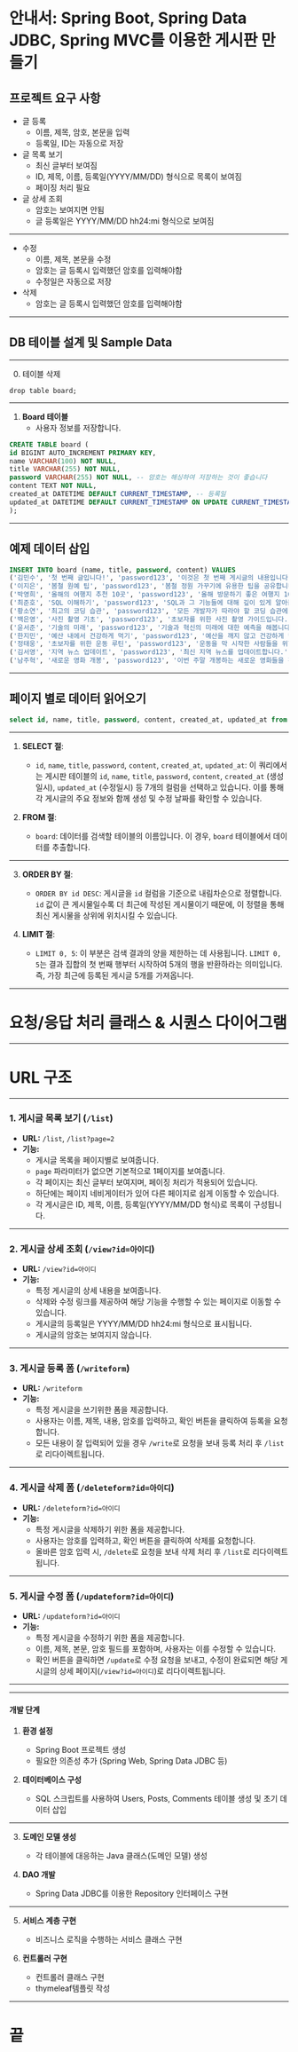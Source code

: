 
# 안내서: Spring Boot, Spring Data JDBC, Spring MVC를 이용한 게시판 만들기

## 프로젝트 요구 사항

- 글 등록
    - 이름, 제목, 암호, 본문을 입력
    - 등록일, ID는 자동으로 저장
- 글 목록 보기
    - 최신 글부터 보여짐
    - ID, 제목, 이름, 등록일(YYYY/MM/DD) 형식으로 목록이 보여짐
    - 페이징 처리 필요
- 글 상세 조회
    - 암호는 보여지면 안됨
    - 글 등록일은 YYYY/MM/DD hh24:mi 형식으로 보여짐

---

- 수정
    - 이름, 제목, 본문을 수정
    - 암호는 글 등록시 입력했던 암호를 입력해야함
    - 수정일은 자동으로 저장
- 삭제
    - 암호는 글 등록시 입력했던 암호를 입력해야함

---

## DB 테이블 설계 및 Sample Data

---

0. 테이블 삭제

```
drop table board;
```

---

1. **Board 테이블**
    - 사용자 정보를 저장합니다.

```sql
CREATE TABLE board (
id BIGINT AUTO_INCREMENT PRIMARY KEY,
name VARCHAR(100) NOT NULL,
title VARCHAR(255) NOT NULL,
password VARCHAR(255) NOT NULL, -- 암호는 해싱하여 저장하는 것이 좋습니다
content TEXT NOT NULL,
created_at DATETIME DEFAULT CURRENT_TIMESTAMP, -- 등록일
updated_at DATETIME DEFAULT CURRENT_TIMESTAMP ON UPDATE CURRENT_TIMESTAMP -- 수정일
);

```

---

## 예제 데이터 삽입

```sql
INSERT INTO board (name, title, password, content) VALUES
('김민수', '첫 번째 글입니다!', 'password123', '이것은 첫 번째 게시글의 내용입니다.'),
('이지은', '봄철 원예 팁', 'password123', '봄철 정원 가꾸기에 유용한 팁을 공유합니다.'),
('박영희', '올해의 여행지 추천 10곳', 'password123', '올해 방문하기 좋은 여행지 10곳을 소개합니다.'),
('최준호', 'SQL 이해하기', 'password123', 'SQL과 그 기능들에 대해 깊이 있게 알아봅시다.'),
('황소연', '최고의 코딩 습관', 'password123', '모든 개발자가 따라야 할 코딩 습관에 대해 알아봅시다.'),
('백은영', '사진 촬영 기초', 'password123', '초보자를 위한 사진 촬영 가이드입니다.'),
('윤서준', '기술의 미래', 'password123', '기술과 혁신의 미래에 대한 예측을 해봅니다.'),
('한지민', '예산 내에서 건강하게 먹기', 'password123', '예산을 깨지 않고 건강하게 먹는 방법을 공유합니다.'),
('정태웅', '초보자를 위한 운동 루틴', 'password123', '운동을 막 시작한 사람들을 위한 효과적인 운동 루틴을 소개합니다.'),
('김서영', '지역 뉴스 업데이트', 'password123', '최신 지역 뉴스를 업데이트합니다.'),
('남주혁', '새로운 영화 개봉', 'password123', '이번 주말 개봉하는 새로운 영화들을 확인해보세요.');

```

---

## 페이지 별로 데이터 읽어오기

```sql
select id, name, title, password, content, created_at, updated_at from board order by id desc limit 0,5;
```

---

1. **SELECT 절**:

    - `id`, `name`, `title`, `password`, `content`, `created_at`, `updated_at`: 이 쿼리에서는 게시판 테이블의 `id`, `name`, `title`, `password`, `content`, `created_at` (생성일시), `updated_at` (수정일시) 등 7개의 컬럼을 선택하고 있습니다. 이를 통해 각 게시글의 주요 정보와 함께 생성 및 수정 날짜를 확인할 수 있습니다.

2. **FROM 절**:
    - `board`: 데이터를 검색할 테이블의 이름입니다. 이 경우, `board` 테이블에서 데이터를 추출합니다.

---

3. **ORDER BY 절**:

    - `ORDER BY id DESC`: 게시글을 `id` 컬럼을 기준으로 내림차순으로 정렬합니다. `id` 값이 큰 게시물일수록 더 최근에 작성된 게시물이기 때문에, 이 정렬을 통해 최신 게시물을 상위에 위치시킬 수 있습니다.

4. **LIMIT 절**:
    - `LIMIT 0, 5`: 이 부분은 검색 결과의 양을 제한하는 데 사용됩니다. `LIMIT 0, 5`는 결과 집합의 첫 번째 행부터 시작하여 5개의 행을 반환하라는 의미입니다. 즉, 가장 최근에 등록된 게시글 5개를 가져옵니다.

---

# 요청/응답 처리 클래스 & 시퀀스 다이어그램

---

# URL 구조

---

### 1. 게시글 목록 보기 (`/list`)

- **URL:** `/list`, `/list?page=2`
- **기능:**
    - 게시글 목록을 페이지별로 보여줍니다.
    - `page` 파라미터가 없으면 기본적으로 1페이지를 보여줍니다.
    - 각 페이지는 최신 글부터 보여지며, 페이징 처리가 적용되어 있습니다.
    - 하단에는 페이지 네비게이터가 있어 다른 페이지로 쉽게 이동할 수 있습니다.
    - 각 게시글은 ID, 제목, 이름, 등록일(YYYY/MM/DD 형식)로 목록이 구성됩니다.

---

### 2. 게시글 상세 조회 (`/view?id=아이디`)

- **URL:** `/view?id=아이디`
- **기능:**
    - 특정 게시글의 상세 내용을 보여줍니다.
    - 삭제와 수정 링크를 제공하여 해당 기능을 수행할 수 있는 페이지로 이동할 수 있습니다.
    - 게시글의 등록일은 YYYY/MM/DD hh24:mi 형식으로 표시됩니다.
    - 게시글의 암호는 보여지지 않습니다.

---

### 3. 게시글 등록 폼 (`/writeform`)

- **URL:** `/writeform`
- **기능:**
    - 특정 게시글을 쓰기위한 폼을 제공합니다.
    - 사용자는 이름, 제목, 내용, 암호를 입력하고, 확인 버튼을 클릭하여 등록을 요청합니다.
    - 모든 내용이 잘 입력되어 있을 경우 `/write`로 요청을 보내 등록 처리 후 `/list`로 리다이렉트됩니다.


---

### 4. 게시글 삭제 폼 (`/deleteform?id=아이디`)

- **URL:** `/deleteform?id=아이디`
- **기능:**
    - 특정 게시글을 삭제하기 위한 폼을 제공합니다.
    - 사용자는 암호를 입력하고, 확인 버튼을 클릭하여 삭제를 요청합니다.
    - 올바른 암호 입력 시, `/delete`로 요청을 보내 삭제 처리 후 `/list`로 리다이렉트됩니다.

---

### 5. 게시글 수정 폼 (`/updateform?id=아이디`)

- **URL:** `/updateform?id=아이디`
- **기능:**
    - 특정 게시글을 수정하기 위한 폼을 제공합니다.
    - 이름, 제목, 본문, 암호 필드를 포함하며, 사용자는 이를 수정할 수 있습니다.
    - 확인 버튼을 클릭하면 `/update`로 수정 요청을 보내고, 수정이 완료되면 해당 게시글의 상세 페이지(`/view?id=아이디`)로 리다이렉트됩니다.

---



---

#### 개발 단계

1. **환경 설정**

    - Spring Boot 프로젝트 생성
    - 필요한 의존성 추가 (Spring Web, Spring Data JDBC 등)

2. **데이터베이스 구성**
    - SQL 스크립트를 사용하여 Users, Posts, Comments 테이블 생성 및 초기 데이터 삽입

---

3. **도메인 모델 생성**

    - 각 테이블에 대응하는 Java 클래스(도메인 모델) 생성

4. **DAO 개발**
    - Spring Data JDBC를 이용한 Repository 인터페이스 구현

---

5. **서비스 계층 구현**

    - 비즈니스 로직을 수행하는 서비스 클래스 구현

6. **컨트롤러 구현**

    - 컨트롤러 클래스 구현
    - thymeleaf템플릿 작성

---

# 끝